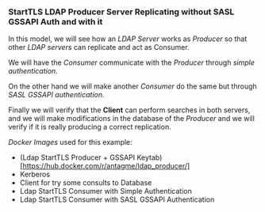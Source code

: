 ### StartTLS LDAP Producer Server Replicating without SASL GSSAPI Auth and with it

In this model, we will see how an _LDAP Server_ works as _Producer_ so that other _LDAP servers_ can replicate and act as Consumer.

We will have the _Consumer_ communicate with the _Producer_ through _simple authentication_.

On the other hand we will make another _Consumer_ do the same but through _SASL GSSAPI authentication_.

Finally we will verify that the **Client** can perform searches in both servers, and we will make modifications in the database of the _Producer_ and we will verify if it is really producing a correct replication.

_Docker Images_ used for this example:
- (Ldap StartTLS Producer + GSSAPI Keytab)[https://hub.docker.com/r/antagme/ldap_producer/]
- Kerberos
- Client for try some consults to Database
- Ldap StartTLS Consumer with Simple Authentication
- Ldap StartTLS Consumer with SASL GSSAPI Authentication
